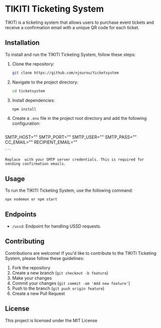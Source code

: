

# TIKITI Ticketing System

TIKITI is a ticketing system that allows users to purchase event tickets and receive a confirmation email with a unique QR code for each ticket.

## Installation

To install and run the TIKITI Ticketing System, follow these steps:

1. Clone the repository:

    ```bash
    git clone https://github.com/njourou/ticketsystem
    ```

2. Navigate to the project directory:

    ```bash
    cd ticketsystem
    ```

3. Install dependencies:

    ```bash
    npm install
    ```

4. Create a `.env` file in the project root directory and add the following configuration:

    ```
  SMTP_HOST=""
SMTP_PORT=""
SMTP_USER=""
SMTP_PASS=""
CC_EMAIL=""
RECIPIENT_EMAIL=""
    
    ```

    Replace  with your SMTP server credentials. This is required for sending confirmation emails.

## Usage

To run the TIKITI Ticketing System, use the following command:

```bash
npx nodemon or npm start
```




## Endpoints

- `/ussd`: Endpoint for handling USSD requests.

## Contributing

Contributions are welcome! If you'd like to contribute to the TIKITI Ticketing System, please follow these guidelines:

1. Fork the repository
2. Create a new branch (`git checkout -b feature`)
3. Make your changes
4. Commit your changes (`git commit -am 'Add new feature'`)
5. Push to the branch (`git push origin feature`)
6. Create a new Pull Request

## License

This project is licensed under the MIT License
